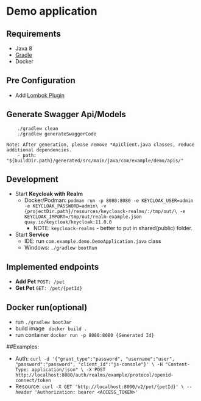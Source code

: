 # Demo application

## Requirements ##

* Java 8
* [Gradle](https://gradle.org/)
* Docker

## Pre Configuration ##

* Add [Lombok Plugin](https://plugins.jetbrains.com/plugin/6317-lombok) 

## Generate Swagger Api/Models ##
```
    ./gradlew clean
    ./gradlew generateSwaggerCode

Note: After generation, please remove *ApiClient.java classes, reduce additional dependencies.
    - path: "${buildDir.path}/generated/src/main/java/com/example/demo/apis/"
```
 
## Development

* Start **Keycloak with Realm**
    * Docker/Podman: `podman run -p 8080:8080 -e KEYCLOAK_USER=admin -e KEYCLOAK_PASSWORD=admin\
                       -v {projectDir.path}/resources/keycloack-realms/:/tmp/out/\
                        -e KEYCLOAK_IMPORT=/tmp/out/realm-example.json quay.io/keycloak/keycloak:11.0.0`
        * NOTE: `keycloack-realms` - better to put in shared(public) folder.
* Start **Service**
    * IDE: run `com.example.demo.DemoApplication.java` class
    * Windows: `./gradlew bootRun`

## Implemented endpoints
* **Add Pet**
    `POST: /pet`
* **Get Pet**
    `GET: /pet/{petId}`

## Docker run(optional)

* run `./gradlew bootJar`
* build image ` docker build .`
* run container `docker run -p 8080:8080 {Generated Id}`

##Examples:
* Auth:
    `curl -d '{"grant_type":"password", "username":"user", "password":"password", "client_id":"js-console"}' \
    -H "Content-Type: application/json" \
    -X POST http://localhost:8080/auth/realms/example/protocol/openid-connect/token`
* Resource:
    `curl -X GET 'http://localhost:8000/v2/pet/{petId}' \
     --header 'Authorization: bearer <ACCESS_TOKEN>'`

  

